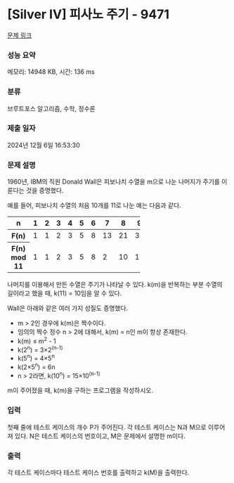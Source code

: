 # [Silver IV] 피사노 주기 - 9471 

[문제 링크](https://www.acmicpc.net/problem/9471) 

### 성능 요약

메모리: 14948 KB, 시간: 136 ms

### 분류

브루트포스 알고리즘, 수학, 정수론

### 제출 일자

2024년 12월 6일 16:53:30

### 문제 설명

<p>1960년, IBM의 직원 Donald Wall은 피보나치 수열을 m으로 나눈 나머지가 주기를 이룬다는 것을 증명했다.</p>

<p>예를 들어, 피보나치 수열의 처음 10개를 11로 나눈 예는 다음과 같다.</p>

<table class="table table-bordered" style="width:60%">
	<thead>
		<tr>
			<th>n</th>
			<th>1</th>
			<th>2</th>
			<th>3</th>
			<th>4</th>
			<th>5</th>
			<th>6</th>
			<th>7</th>
			<th>8</th>
			<th>9</th>
			<th>10</th>
		</tr>
	</thead>
	<tbody>
		<tr>
			<th>F(n)</th>
			<td>1</td>
			<td>1</td>
			<td>2</td>
			<td>3</td>
			<td>5</td>
			<td>8</td>
			<td>13</td>
			<td>21</td>
			<td>34</td>
			<td>55</td>
		</tr>
		<tr>
			<th>F(n) mod 11</th>
			<td>1</td>
			<td>1</td>
			<td>2</td>
			<td>3</td>
			<td>5</td>
			<td>8</td>
			<td>2</td>
			<td>10</td>
			<td>1</td>
			<td>0</td>
		</tr>
	</tbody>
</table>

<p>나머지를 이용해서 만든 수열은 주기가 나타날 수 있다. k(m)을 반복하는 부분 수열의 길이라고 했을 때, k(11) = 10임을 알 수 있다.</p>

<p>Wall은 아래와 같은 여러 가지 성질도 증명했다.</p>

<ul>
	<li>m > 2인 경우에 k(m)은 짝수이다.</li>
	<li>임의의 짝수 정수 n > 2에 대해서, k(m) = n인 m이 항상 존재한다.</li>
	<li>k(m) ≤ m<sup>2</sup> - 1</li>
	<li>k(2<sup>n</sup>) = 3×2<sup>(n-1)</sup></li>
	<li>k(5<sup>n</sup>) = 4×5<sup>n</sup></li>
	<li>k(2×5<sup>n</sup>) = 6n</li>
	<li>n > 2라면, k(10<sup>n</sup>) = 15×10<sup>(n-1)</sup></li>
</ul>

<p>m이 주어졌을 때, k(m)을 구하는 프로그램을 작성하시오.</p>

### 입력 

 <p>첫째 줄에 테스트 케이스의 개수 P가 주어진다. 각 테스트 케이스는 N과 M으로 이루어져 있다. N은 테스트 케이스의 번호이고, M은 문제에서 설명한 m이다.</p>

### 출력 

 <p>각 테스트 케이스마다 테스트 케이스 번호를 출력하고 k(M)을 출력한다.</p>

